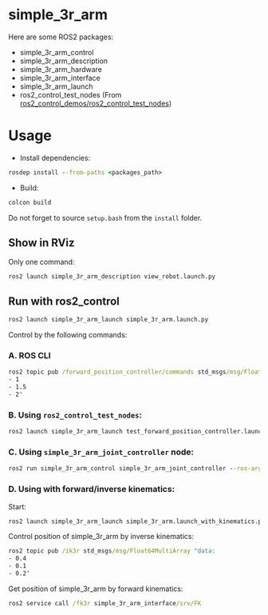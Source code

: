 # simple_3r_arm
Here are some ROS2 packages:
- simple_3r_arm_control
- simple_3r_arm_description
- simple_3r_arm_hardware
- simple_3r_arm_interface
- simple_3r_arm_launch
- ros2_control_test_nodes (From [ros2_control_demos/ros2_control_test_nodes](https://github.com/ros-controls/ros2_control_demos/tree/master/ros2_control_test_nodes))

# Usage
- Install dependencies:
```cmd
rosdep install --from-paths <packages_path>
```

- Build:
```cmd
colcon build
```

Do not forget to source `setup.bash` from the `install` folder.

## Show in RViz
Only one command:  
```
ros2 launch simple_3r_arm_description view_robot.launch.py
```

## Run with ros2_control
```cmd
ros2 launch simple_3r_arm_launch simple_3r_arm.launch.py
```  

Control by the following commands:
### A. ROS CLI
```cmd
ros2 topic pub /forward_position_controller/commands std_msgs/msg/Float64MultiArray "data:
- 1
- 1.5
- 2"
```

### B. Using `ros2_control_test_nodes`:
```cmd
ros2 launch simple_3r_arm_launch test_forward_position_controller.launch.py
```

### C. Using `simple_3r_arm_joint_controller` node:
```cmd
ros2 run simple_3r_arm_control simple_3r_arm_joint_controller --ros-args -p goal:=[1.0,1.5,2.0] -p frequency:=2
```

### D. Using with forward/inverse kinematics:
Start:
```cmd
ros2 launch simple_3r_arm_launch simple_3r_arm.launch_with_kinematics.py
```

Control position of simple_3r_arm by inverse kinematics:
```cmd
ros2 topic pub /ik3r std_msgs/msg/Float64MultiArray "data:
- 0.4
- 0.1
- 0.2"
```

Get position of simple_3r_arm by forward kinematics:
```cmd
ros2 service call /fk3r simple_3r_arm_interface/srv/FK
```
